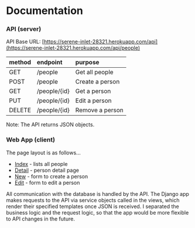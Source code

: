 # Documentation

### API (server)

API Base URL: [https://serene-inlet-28321.herokuapp.com/api](https://serene-inlet-28321.herokuapp.com/api/people)

| method        | endpoint           | purpose  |
|:--------------|:--------------|:------|
|GET     | /people | Get all people |
| POST     | /people     |   Create a person |
| GET | /people/{id}     |  Get a person|
| PUT    | /people/{id}  | Edit a person|
| DELETE    | /people/{id}     |   Remove a person |

Note: The API returns JSON objects.

### Web App (client)

The page layout is as follows...

* [Index](https://serene-inlet-28321.herokuapp.com/) - lists all people
* [Detail](https://serene-inlet-28321.herokuapp.com/people/2) - person detail page
* [New](https://serene-inlet-28321.herokuapp.com/people/new/) - form to create a person
* [Edit](https://serene-inlet-28321.herokuapp.com/people/edit/2) - form to edit a person

All communication with the database is handled by the API. The Django app makes requests to the API via service objects called in the views, which render their specified templates once JSON is received. I separated the business logic and the request logic, so that the app would be more flexible to API changes in the future.
